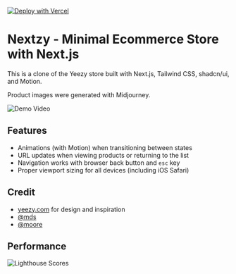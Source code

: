 [![Deploy with Vercel](https://vercel.com/button)](https://vercel.com/new/clone?repository-url=https%3A%2F%2Fgithub.com%2Fleerob%2Fnextzy)

# Nextzy - Minimal Ecommerce Store with Next.js

This is a clone of the Yeezy store built with Next.js, Tailwind CSS, shadcn/ui, and Motion.

Product images were generated with Midjourney.

![Demo Video](https://github.com/user-attachments/assets/3c9c6e6b-888b-475c-a96e-ef790dc82a95)

## Features

- Animations (with Motion) when transitioning between states
- URL updates when viewing products or returning to the list
- Navigation works with browser back button and `esc` key
- Proper viewport sizing for all devices (including iOS Safari)

## Credit

- [yeezy.com](https://yeezy.com) for design and inspiration
- [@mds](https://x.com/mds/status/1872040592383025516)
- [@moore](https://x.com/Moore/status/1872047802441949581)

## Performance

![Lighthouse Scores](https://github.com/user-attachments/assets/2200524a-6d85-480b-a523-cc0b8b4a681d)
